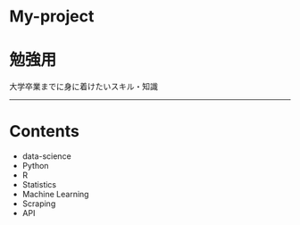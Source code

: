 # My-project

# 勉強用
大学卒業までに身に着けたいスキル・知識

---
# Contents
* data-science
* Python
* R
* Statistics
* Machine Learning
* Scraping
* API
